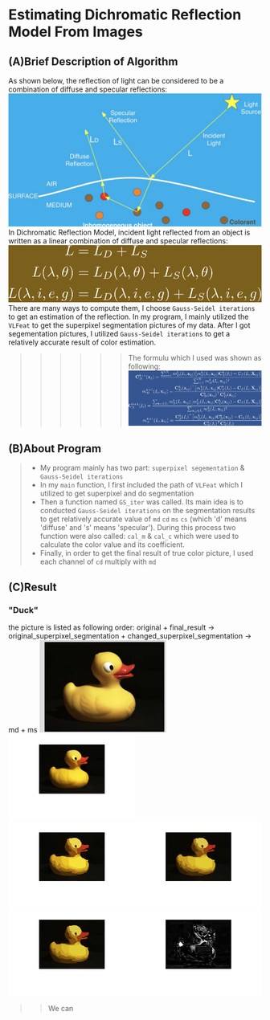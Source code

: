 # Estimating Dichromatic Reflection Model From Images 
## (A)Brief Description of Algorithm
As shown below, the reflection of light can be considered to be a combination of diffuse and specular reflections:
![](https://github.com/kong931780511/photogrammtry_midterm/blob/master/pic.jpg)
In Dichromatic Reflection Model, incident light reflected from an object is written as a linear combination of diffuse and specular reflections:
![](https://github.com/kong931780511/photogrammtry_midterm/blob/master/model_form.png)
There are many ways to compute them, I choose `Gauss-Seidel iterations` to get an estimation of the reflection.
In my program, I mainly utilized the `VLFeat` to get the superpixel segmentation pictures of my data. After I got segementation pictures, I utilized `Gauss-Seidel iterations` to get a relatively accurate result of color estimation.
>>>>>>The formulu which I used was shown as following:
![](https://github.com/kong931780511/photogrammtry_midterm/blob/master/form.jpg)
## (B)About Program
>* My program mainly has two part: `superpixel segementation` & `Gauss-Seidel iterations`
>* In my `main` function, I first included the path of `VLFeat` which I utilized to get superpixel and do segmentation
>* Then a function named `GS_iter` was called. Its main idea is to conducted `Gauss-Seidel iterations` on the segmentation results to get relatively accurate value of `md` `cd` `ms` `cs` (which 'd' means 'diffuse' and 's' means 'specular'). During this process two function were also called: `cal_m` & `cal_c` which were used to calculate the color value and its coefficient.
>* Finally, in order to get the final result of true color picture, I used each channel of `cd` multiply with `md`
## (C)Result
### "Duck" 
the picture is listed as following order: 
original + final_result -> original_superpixel_segmentation + changed_superpixel_segmentation -> md + ms
<img src="https://github.com/kong931780511/photogrammtry_midterm/blob/master/data/duck/6.png" width="50%" height="50%"><img src="https://github.com/kong931780511/photogrammtry_midterm/blob/master/data/duck/6_result.png" width="50%" height="50%">
<img src="https://github.com/kong931780511/photogrammtry_midterm/blob/master/data/duck/6_ori_sup.png" width="50%" height="50%"><img src="https://github.com/kong931780511/photogrammtry_midterm/blob/master/data/duck/6_change_sup.png" width="50%" height="50%">
<img src="https://github.com/kong931780511/photogrammtry_midterm/blob/master/data/duck/6_change_sup.png" width="50%" height="50%"><img src="https://github.com/kong931780511/photogrammtry_midterm/blob/master/data/duck/6_ms.png" width="50%" height="50%">
>>We can

